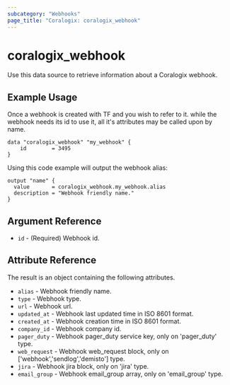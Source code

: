 ```yaml
---
subcategory: "Webhooks"
page_title: "Coralogix: coralogix_webhook"
---
```


# coralogix_webhook

Use this data source to retrieve information about a Coralogix webhook.

## Example Usage
Once a webhook is created with TF and you wish to refer to it.
while the webhook needs its id to use it, all it's attributes may be called upon by name.
```hcl
data "coralogix_webhook" "my_webhook" {
    id        = 3495
}
```

Using this code example will output the webhook alias:
```hcl
output "name" {
  value       = coralogix_webhook.my_webhook.alias
  description = "Webhook friendly name."
}
```

## Argument Reference

* `id` - (Required) Webhook id.

## Attribute Reference
The result is an object containing the following attributes.
* `alias` - Webhook friendly name.
* `type` - Webhook type.
* `url` - Webhook url.
* `updated_at` - Webhook last updated time in ISO 8601 format.
* `created_at` - Webhook creation time in ISO 8601 format.
* `company_id` - Webhook company id.
* `pager_duty` - Webhook pager_duty service key, only on 'pager_duty' type.
* `web_request` - Webhook web_request block, only on ['webhook','sendlog','demisto'] type.
* `jira` - Webhook jira block, only on 'jira' type.
* `email_group` - Webhook email_group array, only on 'email_group' type.
